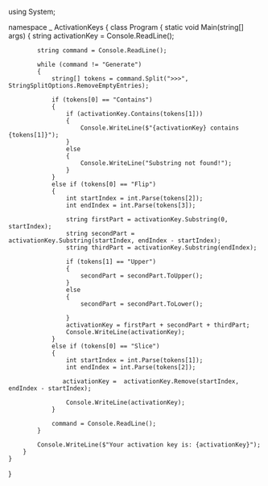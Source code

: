 using System;

namespace _ ActivationKeys
{
    class Program
    {
        static void Main(string[] args)
        {
            string activationKey = Console.ReadLine();

            string command = Console.ReadLine();

            while (command != "Generate")
            {
                string[] tokens = command.Split(">>>", StringSplitOptions.RemoveEmptyEntries);

                if (tokens[0] == "Contains")
                {
                    if (activationKey.Contains(tokens[1]))
                    {
                        Console.WriteLine($"{activationKey} contains {tokens[1]}");
                    }
                    else
                    {
                        Console.WriteLine("Substring not found!");
                    }
                }
                else if (tokens[0] == "Flip")
                {
                    int startIndex = int.Parse(tokens[2]);
                    int endIndex = int.Parse(tokens[3]);

                    string firstPart = activationKey.Substring(0, startIndex);
                    string secondPart = activationKey.Substring(startIndex, endIndex - startIndex);
                    string thirdPart = activationKey.Substring(endIndex);

                    if (tokens[1] == "Upper")
                    {
                        secondPart = secondPart.ToUpper();
                    }
                    else
                    {
                        secondPart = secondPart.ToLower();
                      
                    }
                    activationKey = firstPart + secondPart + thirdPart;
                    Console.WriteLine(activationKey);
                }
                else if (tokens[0] == "Slice")
                {
                    int startIndex = int.Parse(tokens[1]);
                    int endIndex = int.Parse(tokens[2]);

                   activationKey =  activationKey.Remove(startIndex, endIndex - startIndex);

                    Console.WriteLine(activationKey);
                }

                command = Console.ReadLine();
            }

            Console.WriteLine($"Your activation key is: {activationKey}");
        }
    }
}
